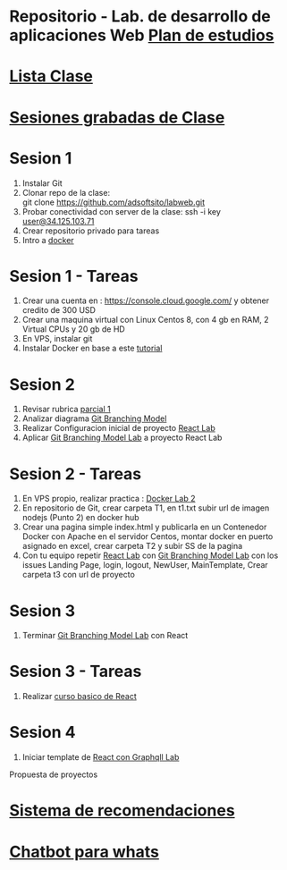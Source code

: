 # Repositorio - Lab. de desarrollo de aplicaciones Web	[Plan de estudios](https://samp.itesm.mx/Materias/VistaPreliminarMateria?clave=TC3052&lang=ES)
# [Lista Clase](https://docs.google.com/spreadsheets/d/12UgUm95aptvAM8YauZtubOUSCxVOs6gMaKkr-nXQ9Ek/edit?usp=sharing)
# [Sesiones grabadas de Clase](https://drive.google.com/drive/folders/1uXEEqwxsYt1X0Em_jmLw3bpO2PG4KNGN?usp=sharing)
# Sesion 1
1. Instalar Git
2. Clonar repo de la clase:  
   git clone https://github.com/adsoftsito/labweb.git
4. Probar conectividad con server de la clase:  ssh -i key user@34.125.103.71
5. Crear repositorio privado para tareas 
6. Intro a [docker](https://github.com/adsoftsito/web/blob/main/w1/dockerlab.pdf) 

# Sesion 1 - Tareas
1. Crear una cuenta en :  https://console.cloud.google.com/ y obtener credito de 300 USD
2. Crear una maquina virtual con Linux Centos 8, con 4 gb en RAM, 2 Virtual CPUs y 20 gb de HD
3. En VPS, instalar git
4. Instalar Docker en base a este [tutorial](https://docs.docker.com/engine/install/centos/) 

# Sesion 2
1. Revisar rubrica [parcial 1](https://github.com/adsoftsito/labweb/blob/main/rubrica_parcial1)
1. Analizar diagrama [Git Branching Model](https://github.com/adsoftsito/apis/blob/master/w4/gitBranchingModel.pdf)
2. Realizar Configuracion inicial de proyecto [React Lab](https://github.com/adsoftsito/apis/blob/master/w5/tdd_ci.pdf) 
3. Aplicar [Git Branching Model Lab](https://github.com/adsoftsito/apis/blob/master/w4/gitbranching.pdf) a proyecto React Lab


# Sesion 2 - Tareas
1. En VPS propio, realizar practica : [Docker Lab 2](https://github.com/adsoftsito/web/blob/main/w2/dockerlab2.pdf)
2. En repositorio de Git, crear carpeta T1, en t1.txt subir url de imagen nodejs (Punto 2) en docker hub
3. Crear una pagina simple index.html y publicarla en un Contenedor Docker con Apache en el servidor Centos, montar docker en puerto asignado en excel, crear carpeta T2 y subir SS de la pagina
4. Con tu equipo repetir [React Lab](https://github.com/adsoftsito/apis/blob/master/w5/tdd_ci.pdf) con [Git Branching Model Lab](https://github.com/adsoftsito/apis/blob/master/w4/gitbranching.pdf) con los issues Landing Page, login, logout, NewUser, MainTemplate, Crear carpeta t3 con url de proyecto

# Sesion 3
1. Terminar [Git Branching Model Lab](https://github.com/adsoftsito/apis/blob/master/w4/gitbranching.pdf) con React


# Sesion 3 - Tareas
1. Realizar [curso basico de React](https://www.udemy.com/course/react-js-para-principiantes-desde-cero-curso-gratuito/)

# Sesion 4
1. Iniciar template de [React con Graphqll Lab](https://www.howtographql.com/react-apollo/1-getting-started/)



Propuesta de proyectos
# [Sistema de recomendaciones](https://unipython.com/como-desarrollar-un-sistema-de-recomendacion-en-python/)
# [Chatbot para whats](https://www.twilio.com/blog/crear-un-chatbot-de-whatsapp-con-python-flask-y-twilio)
